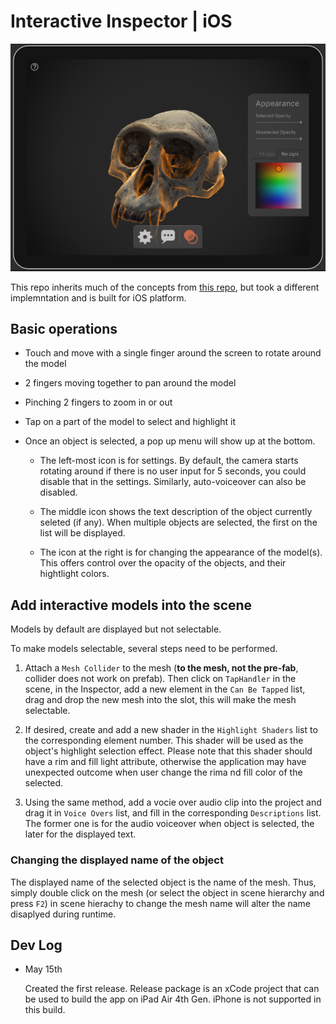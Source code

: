 # Interactive Inspector | iOS

<p align="center">
	<img src="https://raw.githubusercontent.com/Amarthgul/InteractiveInspector/main/Assets/Resources/Screenshots/CoverVer01.png" width="512">
</p>

This repo inherits much of the concepts from [this repo](https://github.com/cs-isamiul/Interactive-Anatomy-Visualization-Demo),
but took a different implemntation and is built for iOS platform. 

## Basic operations

* Touch and move with a single finger around the screen to rotate around the model 

* 2 fingers moving together to pan around the model

* Pinching 2 fingers to zoom in or out

* Tap on a part of the model to select and highlight it

* Once an object is selected, a pop up menu will show up at the bottom. 

  * The left-most icon is for settings. By default, the camera starts rotating around if there is no 
  user input for 5 seconds, you could disable that in the settings. Similarly, auto-voiceover can also
  be disabled. 

  * The middle icon shows the text description of the object currently seleted (if any). When multiple
  objects are selected, the first on the list will be displayed. 

  * The icon at the right is for changing the appearance of the model(s). This offers control over
  the opacity of the objects, and their hightlight colors. 

## Add interactive models into the scene

Models by default are displayed but not selectable. 

To make models selectable, several steps need to be performed. 

1. Attach a `Mesh Collider` to the mesh (**to the mesh, not the pre-fab**, collider does not work on prefab).
Then click on `TapHandler` in the scene, in the Inspector, add a new element 
in the `Can Be Tapped` list, drag and drop the new mesh into the slot, 
this will make the mesh selectable. 

2. If desired, create and add a new shader in the `Highlight Shaders` list to
the corresponding element number. This shader will be used as the object's highlight
selection effect. Please note that this shader should have a rim and fill light attribute,
otherwise the application may have unexpected outcome when user change the rima nd fill color
of the selected. 

3. Using the same method, add a vocie over audio clip into the project and drag it in `Voice Overs` 
list, and fill in the corresponding `Descriptions` list. The former one is for the audio voiceover 
when object is selected, the later for the displayed text.


### Changing the displayed name of the object

The displayed name of the selected object is the name of the mesh. Thus, simply double
click on the mesh (or select the object in scene hierarchy and press `F2`) in scene hierachy to change the mesh name 
will alter the name disaplyed during runtime. 


## Dev Log 

* May 15th 
  
  Created the first release. Release package is an xCode project that can be used to build the app
  on iPad Air 4th Gen. iPhone is not supported in this build. 